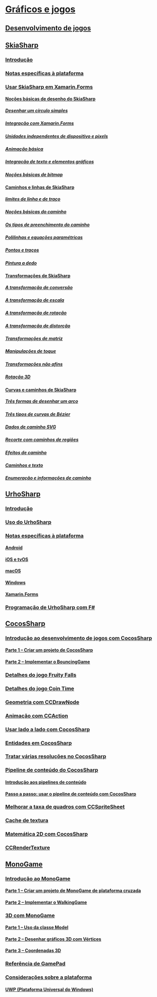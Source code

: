 # [Gráficos e jogos](index.yml)
## [Desenvolvimento de jogos](game-development/index.md)
## [SkiaSharp](skiasharp/index.md)
### [Introdução](skiasharp/introduction.md)
### [Notas específicas à plataforma](skiasharp/platform.md)



### [Usar SkiaSharp em Xamarin.Forms](~/xamarin-forms/user-interface/graphics/skiasharp/index.md)
#### [Noções básicas de desenho do SkiaSharp](~/xamarin-forms/user-interface/graphics/skiasharp/basics/index.md)
##### [Desenhar um círculo simples](~/xamarin-forms/user-interface/graphics/skiasharp/basics/circle.md)
##### [Integração com Xamarin.Forms](~/xamarin-forms/user-interface/graphics/skiasharp/basics/integration.md)
##### [Unidades independentes de dispositivo e pixels](~/xamarin-forms/user-interface/graphics/skiasharp/basics/pixels.md)
##### [Animação básica](~/xamarin-forms/user-interface/graphics/skiasharp/basics/animation.md)
##### [Integração de texto e elementos gráficos](~/xamarin-forms/user-interface/graphics/skiasharp/basics/text.md)
##### [Noções básicas de bitmap](~/xamarin-forms/user-interface/graphics/skiasharp/basics/bitmaps.md)
#### [Caminhos e linhas de SkiaSharp](~/xamarin-forms/user-interface/graphics/skiasharp/paths/index.md)
##### [limites de linha e de traço](~/xamarin-forms/user-interface/graphics/skiasharp/paths/lines.md)
##### [Noções básicas do caminho](~/xamarin-forms/user-interface/graphics/skiasharp/paths/paths.md)
##### [Os tipos de preenchimento do caminho](~/xamarin-forms/user-interface/graphics/skiasharp/paths/fill-types.md)
##### [Polilinhas e equações paramétricas](~/xamarin-forms/user-interface/graphics/skiasharp/paths/polylines.md)
##### [Pontos e traços](~/xamarin-forms/user-interface/graphics/skiasharp/paths/dots.md)
##### [Pintura a dedo](~/xamarin-forms/user-interface/graphics/skiasharp/paths/finger-paint.md)
#### [Transformações de SkiaSharp](~/xamarin-forms/user-interface/graphics/skiasharp/transforms/index.md)
##### [A transformação de conversão](~/xamarin-forms/user-interface/graphics/skiasharp/transforms/translate.md)
##### [A transformação de escala](~/xamarin-forms/user-interface/graphics/skiasharp/transforms/scale.md)
##### [A transformação de rotação](~/xamarin-forms/user-interface/graphics/skiasharp/transforms/rotate.md)
##### [A transformação de distorção](~/xamarin-forms/user-interface/graphics/skiasharp/transforms/skew.md)
##### [Transformações de matriz](~/xamarin-forms/user-interface/graphics/skiasharp/transforms/matrix.md)
##### [Manipulações de toque](~/xamarin-forms/user-interface/graphics/skiasharp/transforms/touch.md)
##### [Transformações não afins](~/xamarin-forms/user-interface/graphics/skiasharp/transforms/non-affine.md)
##### [Rotação 3D](~/xamarin-forms/user-interface/graphics/skiasharp/transforms/3d-rotation.md)
#### [Curvas e caminhos de SkiaSharp](~/xamarin-forms/user-interface/graphics/skiasharp/curves/index.md)
##### [Três formas de desenhar um arco](~/xamarin-forms/user-interface/graphics/skiasharp/curves/arcs.md)
##### [Três tipos de curvas de Bézier](~/xamarin-forms/user-interface/graphics/skiasharp/curves/beziers.md)
##### [Dados de caminho SVG](~/xamarin-forms/user-interface/graphics/skiasharp/curves/path-data.md)
##### [Recorte com caminhos de regiões](~/xamarin-forms/user-interface/graphics/skiasharp/curves/clipping.md)
##### [Efeitos de caminho](~/xamarin-forms/user-interface/graphics/skiasharp/curves/effects.md)
##### [Caminhos e texto](~/xamarin-forms/user-interface/graphics/skiasharp/curves/text-paths.md)
##### [Enumeração e informações de caminho](~/xamarin-forms/user-interface/graphics/skiasharp/curves/information.md)


## [UrhoSharp](urhosharp/index.md)
### [Introdução](urhosharp/introduction.md)
### [Uso do UrhoSharp](urhosharp/using.md)
### [Notas específicas à plataforma](urhosharp/platform/index.md)
#### [Android](urhosharp/platform/android.md)
#### [iOS e tvOS](urhosharp/platform/ios.md)
#### [macOS](urhosharp/platform/mac.md)
#### [Windows](urhosharp/platform/windows.md)
#### [Xamarin.Forms](urhosharp/platform/xamarin-forms.md)
### [Programação de UrhoSharp com F#](urhosharp/fsharp.md)
## [CocosSharp](cocossharp/index.md)
### [Introdução ao desenvolvimento de jogos com CocosSharp](cocossharp/first-game/index.md)
#### [Parte 1 – Criar um projeto de CocosSharp](cocossharp/first-game/part1.md)
#### [Parte 2 – Implementar o BouncingGame](cocossharp/first-game/part2.md)
### [Detalhes do jogo Fruity Falls](cocossharp/fruity-falls.md)
### [Detalhes do jogo Coin Time](cocossharp/cointime.md)
### [Geometria com CCDrawNode](cocossharp/ccdrawnode.md)
### [Animação com CCAction](cocossharp/ccaction.md)
### [Usar lado a lado com CocosSharp](cocossharp/tiled.md)
### [Entidades em CocosSharp](cocossharp/entities.md)
### [Tratar várias resoluções no CocosSharp](cocossharp/resolutions.md)
### [Pipeline de conteúdo do CocosSharp](cocossharp/content-pipeline/index.md)
#### [Introdução aos pipelines de conteúdo](cocossharp/content-pipeline/introduction.md)
#### [Passo a passo: usar o pipeline de conteúdo com CocosSharp](cocossharp/content-pipeline/walkthrough.md)
### [Melhorar a taxa de quadros com CCSpriteSheet](cocossharp/ccspritesheet.md)
### [Cache de textura](cocossharp/texture-cache.md)
### [Matemática 2D com CocosSharp](cocossharp/math.md)
### [CCRenderTexture](cocossharp/ccrendertexture.md)
## [MonoGame](monogame/index.md)
### [Introdução ao MonoGame](monogame/introduction/index.md)
#### [Parte 1 – Criar um projeto de MonoGame de plataforma cruzada](monogame/introduction/part1.md)
#### [Parte 2 – Implementar o WalkingGame](monogame/introduction/part2.md)
### [3D com MonoGame](monogame/3d/index.md)
#### [Parte 1 – Uso da classe Model](monogame/3d/part1.md)
#### [Parte 2 – Desenhar gráficos 3D com Vértices](monogame/3d/part2.md)
#### [Parte 3 – Coordenadas 3D](monogame/3d/part3.md)
### [Referência de GamePad](monogame/input.md)
### [Considerações sobre a plataforma](monogame/platforms/index.md)
#### [UWP (Plataforma Universal do Windows)](monogame/platforms/uwp.md)
